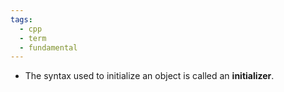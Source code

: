 ```yaml
---
tags:
  - cpp
  - term
  - fundamental
---
```


- The syntax used to initialize an object is called an **initializer**.